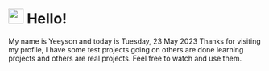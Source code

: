  <h1>
    <img src="https://emojis.slackmojis.com/emojis/images/1643510097/45343/hi.gif?1643510097" width="30"/> 
    Hello!
 </h1>
 <p>
    My name is Yeeyson and today is Tuesday, 23 May 2023
    Thanks for visiting my profile, I have some test projects going on others are done learning projects and others are real projects.
    Feel free to watch and use them.
 </p>